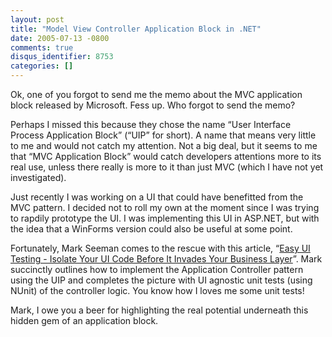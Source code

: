 ```yaml
---
layout: post
title: "Model View Controller Application Block in .NET"
date: 2005-07-13 -0800
comments: true
disqus_identifier: 8753
categories: []
---
```

Ok, one of you forgot to send me the memo about the MVC application
block released by Microsoft. Fess up. Who forgot to send the memo?

Perhaps I missed this because they chose the name “User Interface
Process Application Block” (“UIP” for short). A name that means very
little to me and would not catch my attention. Not a big deal, but it
seems to me that “MVC Application Block” would catch developers
attentions more to its real use, unless there really is more to it than
just MVC (which I have not yet investigated).

Just recently I was working on a UI that could have benefitted from the
MVC pattern. I decided not to roll my own at the moment since I was
trying to rapdily prototype the UI. I was implementing this UI in
ASP.NET, but with the idea that a WinForms version could also be useful
at some point.

Fortunately, Mark Seeman comes to the rescue with this article, “[Easy
UI Testing - Isolate Your UI Code Before It Invades Your Business
Layer](http://msdn.microsoft.com/msdnmag/issues/05/08/UIPApplicationBlock/default.aspx)”.
Mark succinctly outlines how to implement the Application Controller
pattern using the UIP and completes the picture with UI agnostic unit
tests (using NUnit) of the controller logic. You know how I loves me
some unit tests!

Mark, I owe you a beer for highlighting the real potential underneath
this hidden gem of an application block.

